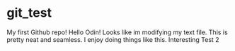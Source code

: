 # git_test
My first Github repo!
Hello Odin!
Looks like im modifying my text file. 
This is pretty neat and seamless. 
I enjoy doing things like this. 
Interesting
Test 2 
